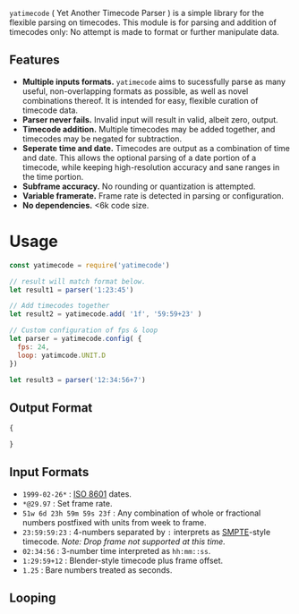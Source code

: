 `yatimecode` ( Yet Another Timecode Parser ) is a simple library for the flexible parsing on timecodes. This module is for parsing and addition of timecodes only: No attempt is made to format or further manipulate data.

## Features

- **Multiple inputs formats.** `yatimecode` aims to sucessfully parse as many useful, non-overlapping formats as possible, as well as novel combinations thereof. It is intended for easy, flexible curation of timecode data.
- **Parser never fails.** Invalid input will result in valid, albeit zero, output. 
- **Timecode addition.** Multiple timecodes may be added together, and timecodes may be negated for subtraction.
- **Seperate time and date.** Timecodes are output as a combination of time and date. This allows the optional parsing of a date portion of a timecode, while keeping high-resolution accuracy and sane ranges in the time portion.
- **Subframe accuracy.**  No rounding or quantization is attempted. 
- **Variable framerate.**  Frame rate is detected in parsing or configuration.
- **No dependencies.**  <6k code size.

# Usage

``` js
const yatimecode = require('yatimecode')

// result will match format below.
let result1 = parser('1:23:45')

// Add timecodes together
let result2 = yatimecode.add( '1f', '59:59+23' )

// Custom configuration of fps & loop
let parser = yatimecode.config( {
  fps: 24,
  loop: yatimcode.UNIT.D 
})

let result3 = parser('12:34:56+7')
```

## Output Format

``` js
{

}
```

## Input Formats

- `1999-02-26*` : [ISO 8601](https://en.wikipedia.org/wiki/ISO_8601) dates.
- `*@29.97` : Set frame rate.
- `51w 6d 23h 59m 59s 23f` : Any combination of whole or fractional numbers postfixed with units from week to frame.
- `23:59:59:23` : 4-numbers separated by `:` interprets as [SMPTE](https://en.wikipedia.org/wiki/SMPTE_timecode)-style timecode. *Note: Drop frame not supported at this time.*
- `02:34:56` : 3-number time interpreted as `hh:mm::ss`.
- `1:29:59+12` : Blender-style timecode plus frame offset. 
- `1.25` : Bare numbers treated as seconds.

## Looping


